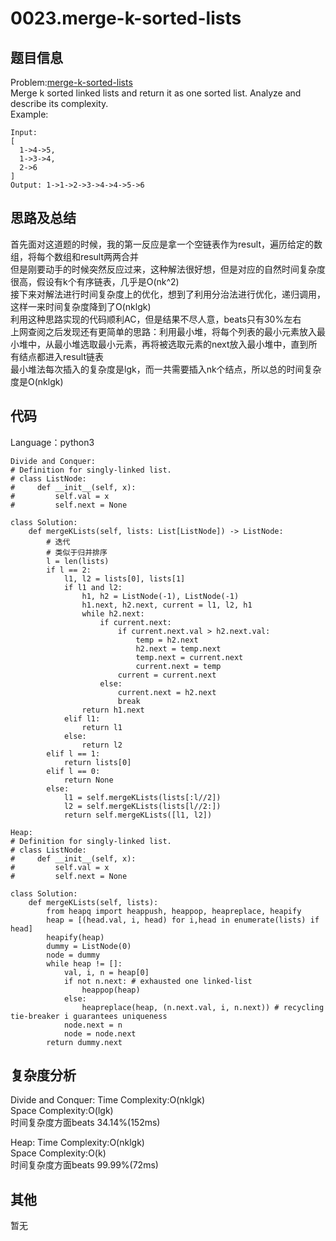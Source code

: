 # 0023.merge-k-sorted-lists  

## 题目信息  
Problem:[merge-k-sorted-lists](https://leetcode.com/problems/merge-k-sorted-lists/)  
Merge k sorted linked lists and return it as one sorted list. Analyze and describe its complexity.  
Example:  
```
Input:
[
  1->4->5,
  1->3->4,
  2->6
]
Output: 1->1->2->3->4->4->5->6 
```

## 思路及总结
首先面对这道题的时候，我的第一反应是拿一个空链表作为result，遍历给定的数组，将每个数组和result两两合并  
但是刚要动手的时候突然反应过来，这种解法很好想，但是对应的自然时间复杂度很高，假设有k个有序链表，几乎是O(nk^2)  
接下来对解法进行时间复杂度上的优化，想到了利用分治法进行优化，递归调用，这样一来时间复杂度降到了O(nklgk)  
利用这种思路实现的代码顺利AC，但是结果不尽人意，beats只有30%左右  
上网查阅之后发现还有更简单的思路：利用最小堆，将每个列表的最小元素放入最小堆中，从最小堆选取最小元素，再将被选取元素的next放入最小堆中，直到所有结点都进入result链表    
最小堆法每次插入的复杂度是lgk，而一共需要插入nk个结点，所以总的时间复杂度是O(nklgk)  

## 代码
Language：python3  
```
Divide and Conquer:
# Definition for singly-linked list.
# class ListNode:
#     def __init__(self, x):
#         self.val = x
#         self.next = None

class Solution:
    def mergeKLists(self, lists: List[ListNode]) -> ListNode:
        # 迭代
        # 类似于归并排序
        l = len(lists)
        if l == 2:
            l1, l2 = lists[0], lists[1]
            if l1 and l2:
                h1, h2 = ListNode(-1), ListNode(-1)
                h1.next, h2.next, current = l1, l2, h1
                while h2.next:
                    if current.next:
                        if current.next.val > h2.next.val:
                            temp = h2.next
                            h2.next = temp.next
                            temp.next = current.next
                            current.next = temp
                        current = current.next
                    else:
                        current.next = h2.next
                        break
                return h1.next
            elif l1:
                return l1
            else:
                return l2
        elif l == 1:
            return lists[0]
        elif l == 0:
            return None
        else:
            l1 = self.mergeKLists(lists[:l//2])
            l2 = self.mergeKLists(lists[l//2:])
            return self.mergeKLists([l1, l2])
```
```
Heap:
# Definition for singly-linked list.
# class ListNode:
#     def __init__(self, x):
#         self.val = x
#         self.next = None

class Solution:
    def mergeKLists(self, lists):
        from heapq import heappush, heappop, heapreplace, heapify
        heap = [(head.val, i, head) for i,head in enumerate(lists) if head]
        heapify(heap)
        dummy = ListNode(0)
        node = dummy
        while heap != []:
            val, i, n = heap[0]
            if not n.next: # exhausted one linked-list
                heappop(heap)
            else:
                heapreplace(heap, (n.next.val, i, n.next)) # recycling tie-breaker i guarantees uniqueness
            node.next = n    
            node = node.next
        return dummy.next
```
## 复杂度分析  
Divide and Conquer:
Time Complexity:O(nklgk)  
Space Complexity:O(lgk)  
时间复杂度方面beats 34.14%(152ms)  

Heap:
Time Complexity:O(nklgk)  
Space Complexity:O(k)  
时间复杂度方面beats 99.99%(72ms)  

## 其他  
暂无
